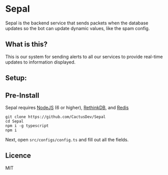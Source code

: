 # Sepal

Sepal is the backend service that sends packets when the database updates
so the bot can update dynamic values, like the spam config.

## What is this?

This is our system for sending alerts to all our services to provide real-time updates to information displayed.


## Setup:

## Pre-Install

Sepal requires [NodeJS](nodejs.org) (6 or higher), [RethinkDB](rethinkdb.com), and [Redis](redis.io)


```
git clone https://github.com/CactusDev/Sepal
cd Sepal
npm i -g typescript
npm i
```

Next, open `src/configs/config.ts` and fill out all the fields.


## Licence

MIT
